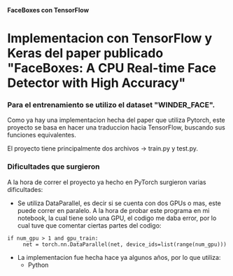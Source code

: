 **FaceBoxes con TensorFlow**

# Implementacion con TensorFlow y Keras del paper publicado "FaceBoxes: A CPU Real-time Face Detector with High Accuracy"
 
### Para el entrenamiento se utilizo el dataset "WINDER_FACE".

Como ya hay una implementacion hecha del paper que utiliza Pytorch, este proyecto se basa en hacer una traduccion hacia TensorFlow, 
buscando sus funciones equivalentes.

El proyecto tiene principalmente dos archivos -> train.py y test.py.


### Dificultades que surgieron 
A la hora de correr el proyecto ya hecho en PyTorch surgieron varias dificultades:

 - Se utiliza DataParallel, es decir si se cuenta con dos GPUs o mas, este puede correr en paralelo. A la hora de probar este programa en mi notebook, la cual 
tiene solo una GPU, el codigo me daba error, por lo cual tuve que comentar ciertas partes del codigo: 
~~~
if num_gpu > 1 and gpu_train:
     net = torch.nn.DataParallel(net, device_ids=list(range(num_gpu)))
~~~

- La implementacion fue hecha hace ya algunos años, por lo que utiliza:
    * Python 